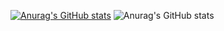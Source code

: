 [![Anurag's GitHub stats](https://github-readme-stats.vercel.app/api?username=EderDomenici)](https://github.com/anuraghazra/github-readme-stats)
![Anurag's GitHub stats](https://github-readme-stats.vercel.app/api?username=anuraghazra&show_icons=true&theme=dark)
